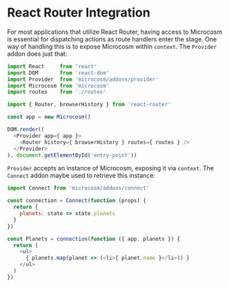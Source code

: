 # React Router Integration

For most applications that utilize React Router, having access to
Microcosm is essential for dispatching actions as route handlers enter
the stage. One way of handling this is to expose Microcosm within
`context`. The `Provider` addon does just that:

```javascript
import React     from 'react'
import DOM       from 'react-dom'
import Provider  from 'microcosm/addons/provider'
import Microcosm from 'microcosm'
import routes    from './routes'

import { Router, browserHistory } from 'react-router'

const app = new Microcosm()

DOM.render((
  <Provider app={ app }>
    <Router history={ browserHistory } routes={ routes } />
  </Provider>
), document.getElementById('entry-point'))
```

`Provider` accepts an instance of Microcosm, exposing it via
`context`. The `Connect` addon maybe used to retrieve this instance:

```javascript
import Connect from 'microcosm/addons/connect'

const connection = Connect(function (props) {
  return {
    planets: state => state.planets
  }
})

const Planets = connection(function ({ app, planets }) {
  return (
    <ul>
      { planets.map(planet => (<li>{ planet.name }</li>)) }
    </ul>
  )
})
```
